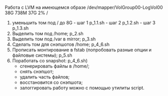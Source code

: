 Работа с LVM
на имеющемся образе 
/dev/mapper/VolGroup00-LogVol00 38G 738M 37G 2% /

1. уменьшить том под / до 8G 
            - шаг 1 p_1.1.sh 
			- шаг 2 p_1.2.sh
			- шаг 3 p_1.3.sh
2. Выделить том под /home; p_2.sh
3. Выделить том под /var в mirror; p_3.sh
4. Сделать том для снэпшотов /home; p_4_6.sh
5. Прописать монтирование в fstab (попробовать разные опции и файловые системы); p_5.sh
6. Поработать со snapshot: p_4_6.sh)
	* сгенерировать файлы в /home/;
	* снять снэпшот;
	* удалить часть файлов;
	* восстановится со снэпшота;
	* залоггировать работу можно с помощью утилиты script.
